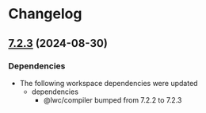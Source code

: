 # Changelog

## [7.2.3](https://github.com/salesforce/lwc/compare/v7.2.2...v7.2.3) (2024-08-30)


### Dependencies

* The following workspace dependencies were updated
  * dependencies
    * @lwc/compiler bumped from 7.2.2 to 7.2.3
